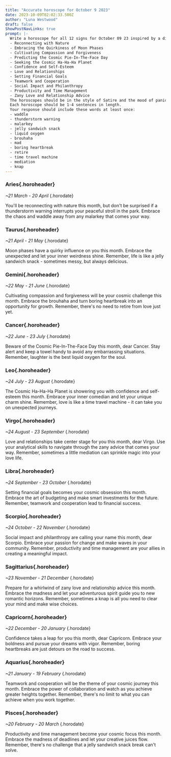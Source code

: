 ```yaml
---
title: "Accurate horoscope for October 9 2023"
date: 2023-10-09T02:02:33.500Z
author: "Luna Westwood"
draft: false
ShowPostNavLinks: true
prompt: |-
  Write a horoscope for all 12 signs for October 09 23 inspired by a different focus for each. Ensure you do not include the focus in the response:
  - Reconnecting with Nature
  - Embracing the Quirkiness of Moon Phases
  - Cultivating Compassion and Forgiveness
  - Predicting the Cosmic Pie-In-The-Face Day
  - Seeking the Cosmic Ha-Ha-Ha Planet
  - Confidence and Self-Esteem
  - Love and Relationships
  - Setting Financial Goals
  - Teamwork and Cooperation
  - Social Impact and Philanthropy
  - Productivity and Time Management
  - Zany Love and Relationship Advice
  The horoscopes should be in the style of Satire and the mood of panicked
  Each horoscope should be 1-4 sentences in length.
  Your response should include these words at least once:
  - waddle
  - thunderstorm warning
  - malarkey
  - jelly sandwich snack
  - liquid oxygen
  - brouhaha
  - mad
  - boring heartbreak
  - retire
  - time travel machine
  - mediation
  - knap
---
```


### Aries{.horoheader}

*~21 March - 20 April*
{.horodate}

You'll be reconnecting with nature this month, but don't be surprised if a thunderstorm warning interrupts your peaceful stroll in the park. Embrace the chaos and waddle away from any malarkey that comes your way.


### Taurus{.horoheader}

*~21 April - 21 May*
{.horodate}

Moon phases have a quirky influence on you this month. Embrace the unexpected and let your inner weirdness shine. Remember, life is like a jelly sandwich snack - sometimes messy, but always delicious.


### Gemini{.horoheader}

*~22 May - 21 June*
{.horodate}

Cultivating compassion and forgiveness will be your cosmic challenge this month. Embrace the brouhaha and turn boring heartbreak into an opportunity for growth. Remember, there's no need to retire from love just yet.


### Cancer{.horoheader}

*~22 June - 23 July*
{.horodate}

Beware of the Cosmic Pie-In-The-Face Day this month, dear Cancer. Stay alert and keep a towel handy to avoid any embarrassing situations. Remember, laughter is the best liquid oxygen for the soul.


### Leo{.horoheader}

*~24 July - 23 August*
{.horodate}

The Cosmic Ha-Ha-Ha Planet is showering you with confidence and self-esteem this month. Embrace your inner comedian and let your unique charm shine. Remember, love is like a time travel machine - it can take you on unexpected journeys.


### Virgo{.horoheader}

*~24 August - 23 September*
{.horodate}

Love and relationships take center stage for you this month, dear Virgo. Use your analytical skills to navigate through the zany advice that comes your way. Remember, sometimes a little mediation can sprinkle magic into your love life.


### Libra{.horoheader}

*~24 September - 23 October*
{.horodate}

Setting financial goals becomes your cosmic obsession this month. Embrace the art of budgeting and make smart investments for the future. Remember, teamwork and cooperation lead to financial success.


### Scorpio{.horoheader}

*~24 October - 22 November*
{.horodate}

Social impact and philanthropy are calling your name this month, dear Scorpio. Embrace your passion for change and make waves in your community. Remember, productivity and time management are your allies in creating a meaningful impact.


### Sagittarius{.horoheader}

*~23 November - 21 December*
{.horodate}

Prepare for a whirlwind of zany love and relationship advice this month. Embrace the madness and let your adventurous spirit guide you to new romantic horizons. Remember, sometimes a knap is all you need to clear your mind and make wise choices.


### Capricorn{.horoheader}

*~22 December - 20 January*
{.horodate}

Confidence takes a leap for you this month, dear Capricorn. Embrace your boldness and pursue your dreams with vigor. Remember, boring heartbreaks are just detours on the road to success.


### Aquarius{.horoheader}

*~21 January - 19 February*
{.horodate}

Teamwork and cooperation will be the theme of your cosmic journey this month. Embrace the power of collaboration and watch as you achieve greater heights together. Remember, there's no limit to what you can achieve when you work together.


### Pisces{.horoheader}

*~20 February - 20 March*
{.horodate}

Productivity and time management become your cosmic focus this month. Embrace the madness of deadlines and let your creative juices flow. Remember, there's no challenge that a jelly sandwich snack break can't solve.

